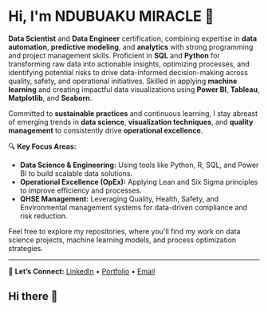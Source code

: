 # Hi, I'm NDUBUAKU MIRACLE 👋

**Data Scientist** and **Data Engineer** certification, combining expertise in **data automation**, **predictive modeling**, and **analytics** with strong programming and project management skills. Proficient in **SQL** and **Python** for transforming raw data into actionable insights, optimizing processes, and identifying potential risks to drive data-informed decision-making across quality, safety, and operational initiatives. Skilled in applying **machine learning** and creating impactful data visualizations using **Power BI**, **Tableau**, **Matplotlib**, and **Seaborn**.

Committed to **sustainable practices** and continuous learning, I stay abreast of emerging trends in **data science**, **visualization techniques**, and **quality management** to consistently drive **operational excellence**.

🔍 **Key Focus Areas:**
- **Data Science & Engineering:** Using tools like Python, R, SQL, and Power BI to build scalable data solutions.
- **Operational Excellence (OpEx):** Applying Lean and Six Sigma principles to improve efficiency and processes.
- **QHSE Management:** Leveraging Quality, Health, Safety, and Environmental management systems for data-driven compliance and risk reduction.


Feel free to explore my repositories, where you'll find my work on data science projects, machine learning models, and process optimization strategies.

---

🔗 **Let’s Connect:**
[LinkedIn](www.linkedin.com/in/miracle-o-ndubuaku) • [Portfolio](https://yourwebsite.com) • [Email](mailto:ndubuakuoli@gmail.com)

## Hi there 👋

<!--
**NdubuakuMiracle/NdubuakuMiracle** is a ✨ _special_ ✨ repository because its `README.md` (this file) appears on your GitHub profile.

Here are some ideas to get you started:

- 🔭 I’m currently working on ...
- 🌱 I’m currently learning ...
- 👯 I’m looking to collaborate on ...
- 🤔 I’m looking for help with ...
- 💬 Ask me about ...
- 📫 How to reach me: ...
- 😄 Pronouns: ...
- ⚡ Fun fact: ...
-->

